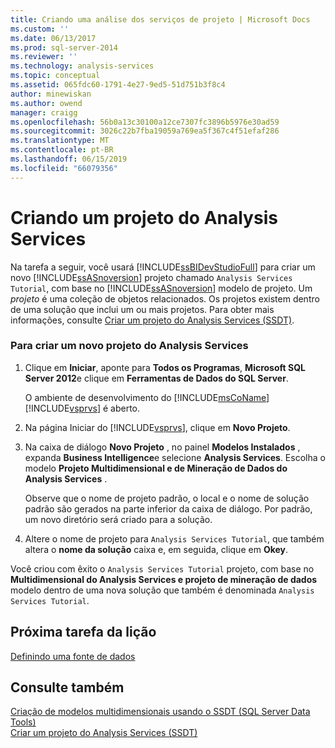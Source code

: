 ```yaml
---
title: Criando uma análise dos serviços de projeto | Microsoft Docs
ms.custom: ''
ms.date: 06/13/2017
ms.prod: sql-server-2014
ms.reviewer: ''
ms.technology: analysis-services
ms.topic: conceptual
ms.assetid: 065fdc60-1791-4e27-9ed5-51d751b3f8c4
author: minewiskan
ms.author: owend
manager: craigg
ms.openlocfilehash: 56b0a13c30100a12ce7307fc3896b5976e30ad59
ms.sourcegitcommit: 3026c22b7fba19059a769ea5f367c4f51efaf286
ms.translationtype: MT
ms.contentlocale: pt-BR
ms.lasthandoff: 06/15/2019
ms.locfileid: "66079356"
---
```

# <a name="creating-an-analysis-services-project"></a>Criando um projeto do Analysis Services
  Na tarefa a seguir, você usará [!INCLUDE[ssBIDevStudioFull](../includes/ssbidevstudiofull-md.md)] para criar um novo [!INCLUDE[ssASnoversion](../includes/ssasnoversion-md.md)] projeto chamado `Analysis Services Tutorial`, com base no [!INCLUDE[ssASnoversion](../includes/ssasnoversion-md.md)] modelo de projeto. Um *projeto* é uma coleção de objetos relacionados. Os projetos existem dentro de uma solução que inclui um ou mais projetos. Para obter mais informações, consulte [Criar um projeto do Analysis Services &#40;SSDT&#41;](multidimensional-models/create-an-analysis-services-project-ssdt.md).  
  
### <a name="to-create-a-new-analysis-services-project"></a>Para criar um novo projeto do Analysis Services  
  
1.  Clique em **Iniciar**, aponte para **Todos os Programas**, **Microsoft SQL Server 2012**e clique em **Ferramentas de Dados do SQL Server**.  
  
     O ambiente de desenvolvimento do [!INCLUDE[msCoName](../includes/msconame-md.md)] [!INCLUDE[vsprvs](../includes/vsprvs-md.md)] é aberto.  
  
2.  Na página Iniciar do [!INCLUDE[vsprvs](../includes/vsprvs-md.md)], clique em **Novo Projeto**.  
  
3.  Na caixa de diálogo **Novo Projeto** , no painel **Modelos Instalados** , expanda **Business Intelligence**e selecione **Analysis Services**. Escolha o modelo **Projeto Multidimensional e de Mineração de Dados do Analysis Services** .  
  
     Observe que o nome de projeto padrão, o local e o nome de solução padrão são gerados na parte inferior da caixa de diálogo. Por padrão, um novo diretório será criado para a solução.  
  
4.  Altere o nome de projeto para `Analysis Services Tutorial`, que também altera o **nome da solução** caixa e, em seguida, clique em **Okey**.  
  
 Você criou com êxito o `Analysis Services Tutorial` projeto, com base no **Multidimensional do Analysis Services e projeto de mineração de dados** modelo dentro de uma nova solução que também é denominada `Analysis Services Tutorial`.  
  
## <a name="next-task-in-lesson"></a>Próxima tarefa da lição  
 [Definindo uma fonte de dados](lesson-1-2-defining-a-data-source.md)  
  
## <a name="see-also"></a>Consulte também  
 [Criação de modelos multidimensionais usando o SSDT &#40;SQL Server Data Tools&#41;](multidimensional-models/creating-multidimensional-models-using-sql-server-data-tools-ssdt.md)   
 [Criar um projeto do Analysis Services &#40;SSDT&#41;](multidimensional-models/create-an-analysis-services-project-ssdt.md)  
  
  
